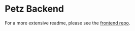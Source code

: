 # Petz Backend

For a more extensive readme, please see the [frontend repo](https://github.com/konjoinfinity/project3frontend).
